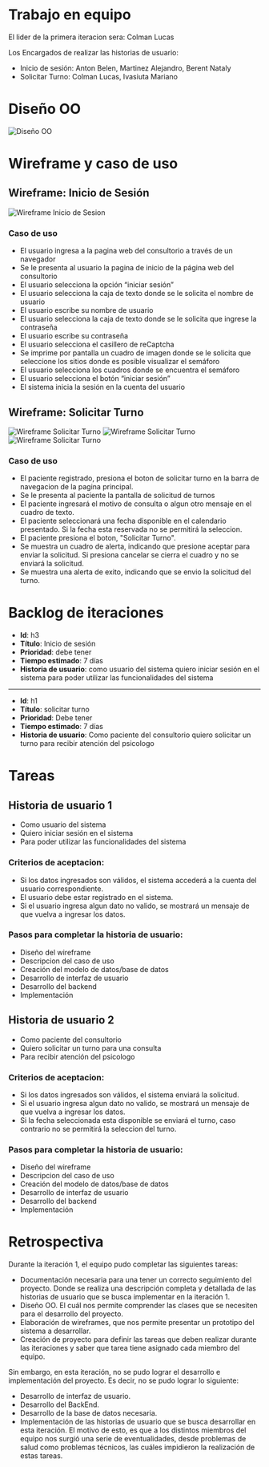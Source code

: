 # Trabajo en equipo
El lider de la primera iteracion sera: Colman Lucas

Los Encargados de realizar las historias de usuario:
* Inicio de sesión: Anton Belen, Martinez Alejandro, Berent Nataly
* Solicitar Turno: Colman Lucas, Ivasiuta Mariano


# Diseño OO
![Diseño OO](https://github.com/LucasColman/Integrador-POO2/blob/master/docs/images/Dise%C3%B1oOOIt1.PNG)

# Wireframe y caso de uso
## Wireframe: Inicio de Sesión
![Wireframe Inicio de Sesion](https://github.com/LucasColman/Integrador-POO2/blob/master/docs/images/wireframe_InicioSesion.png)

### Caso de uso
* El usuario ingresa a la pagina web del consultorio  a través de un navegador
* Se le presenta al usuario la pagina de inicio de la página web del consultorio
* El usuario selecciona la opción “iniciar sesión”
* El usuario selecciona la caja de texto donde se le solicita el nombre de usuario 
* El usuario escribe su nombre de usuario 
* El usuario selecciona la caja de texto donde se le solicita que ingrese la contraseña 
* El usuario escribe su contraseña
* El usuario selecciona el casillero de reCaptcha
* Se imprime por pantalla un cuadro de imagen donde se le solicita que seleccione los sitios donde es posible visualizar el semáforo 
* El usuario selecciona los cuadros donde se encuentra el semáforo 
* El usuario selecciona el botón “iniciar sesión”
* El sistema inicia la sesión en la cuenta del usuario

## Wireframe: Solicitar Turno
![Wireframe Solicitar Turno](https://github.com/LucasColman/Integrador-POO2/blob/master/docs/images/wireframe_SolicitarTurno1.PNG)
![Wireframe Solicitar Turno](https://github.com/LucasColman/Integrador-POO2/blob/master/docs/images/wireframe_SolicitarTurno2.PNG)
![Wireframe Solicitar Turno](https://github.com/LucasColman/Integrador-POO2/blob/master/docs/images/wireframe_SolicitarTurno3.PNG)


### Caso de uso
* El paciente registrado, presiona el boton de solicitar turno en la barra de navegacion de la pagina principal.
* Se le presenta al paciente la pantalla de solicitud de turnos
* El paciente ingresará el motivo de consulta o algun otro mensaje en el cuadro de texto.
* El paciente seleccionará una fecha disponible en el calendario presentado. Si la fecha esta reservada no se  permitirá la seleccion.
* El paciente presiona el boton, "Solicitar Turno".
* Se muestra un cuadro de alerta, indicando que presione aceptar para enviar la solicitud. Si presiona cancelar se cierra el cuadro y no se enviará la solicitud.
* Se muestra una alerta de exito, indicando que se envio la solicitud del turno.


# Backlog de iteraciones
* **Id**: h3
* **Título**: Inicio de sesión
* **Prioridad**: debe tener
* **Tiempo estimado**: 7 días
* **Historia de usuario**: como usuario del sistema quiero iniciar sesión en el sistema para poder utilizar las funcionalidades del sistema
---
* **Id**: h1
* **Título**: solicitar turno
* **Prioridad**: Debe tener
* **Tiempo estimado**: 7 días
* **Historia de usuario**: Como paciente del consultorio quiero solicitar un turno para recibir atención del psicologo

# Tareas
## Historia de usuario 1
* Como usuario del sistema
* Quiero iniciar sesión en el sistema
* Para poder utilizar las funcionalidades del sistema

### Criterios de aceptacion:
* Si los datos ingresados son válidos, el sistema accederá a la cuenta del usuario correspondiente.
* El usuario debe estar registrado en el sistema.
* Si el usuario ingresa algun dato no valido, se mostrará un mensaje de que vuelva a ingresar los datos.

### Pasos para completar la historia de usuario:
* Diseño del wireframe
* Descripcion del caso de uso
* Creación del modelo de datos/base de datos
* Desarrollo de interfaz de usuario
* Desarrollo del backend
* Implementación

## Historia de usuario 2
* Como paciente del consultorio 
* Quiero solicitar un turno para una consulta 
* Para recibir atención del psicologo
### Criterios de aceptacion:
* Si los datos ingresados son válidos, el sistema enviará la solicitud.
* Si el usuario ingresa algun dato no valido, se mostrará un mensaje de que vuelva a ingresar los datos.
* Si la fecha seleccionada esta disponible se enviará el turno, caso contrario no se permitirá la seleccion del turno.

### Pasos para completar la historia de usuario:
* Diseño del wireframe
* Descripcion del caso de uso
* Creación del modelo de datos/base de datos
* Desarrollo de interfaz de usuario
* Desarrollo del backend
* Implementación


# Retrospectiva
Durante la iteración 1, el equipo pudo completar las siguientes tareas:
* Documentación necesaria para una tener un correcto seguimiento del proyecto. Donde se realiza una descripción completa y detallada de las historias de usuario que se busca implementar en la iteración 1.
* Diseño OO. El cuál nos permite comprender las clases que se necesiten para el desarrollo del proyecto.
* Elaboración de wireframes, que nos permite presentar un prototipo del sistema a desarrollar.
* Creación de proyecto para definir las tareas que deben realizar durante las iteraciones y saber que tarea tiene asignado cada miembro del equipo.

Sin embargo, en esta iteración, no se pudo lograr el desarrollo e implementación del proyecto. Es decir, no se pudo lograr lo siguiente:
* Desarrollo de interfaz de usuario.
* Desarrollo del BackEnd.
* Desarrollo de la base de datos necesaria.
* Implementación de las historias de usuario que se busca desarrollar en esta iteración. 
El motivo de esto, es que a los distintos miembros del equipo nos surgió una serie de eventualidades, desde problemas de salud como problemas técnicos, las cuáles impidieron la realización de estas tareas.
